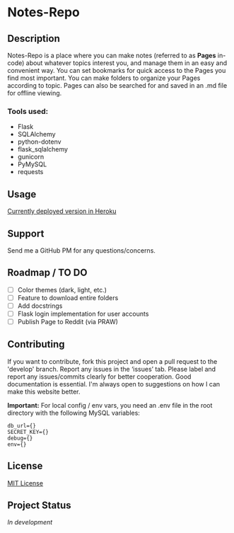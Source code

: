 # Notes-Repo

## Description

Notes-Repo is a place where you can make notes (referred to as **Pages** in-code) about whatever topics interest you, and manage them in an easy and convenient way. You can set bookmarks for quick access to the Pages you find most important. You can make folders to organize your Pages according to topic. Pages can also be searched for and saved in an .md file for offline viewing.

### Tools used:

- Flask
- SQLAlchemy
- python-dotenv
- flask_sqlalchemy
- gunicorn
- PyMySQL
- requests

## Usage

<a href=“https://notes-repo.herokuapp.com/” target=“_blank”>Currently deployed version in Heroku</a>

## Support

Send me a GitHub PM for any questions/concerns.

## Roadmap / TO DO

- [ ] Color themes (dark, light, etc.)
- [ ] Feature to download entire folders
- [ ] Add docstrings
- [ ] Flask login implementation for user accounts
- [ ] Publish Page to Reddit (via PRAW)

## Contributing

If you want to contribute, fork this project and open a pull request to the 'develop' branch. Report any issues in the ‘issues’ tab. Please label and report any issues/commits clearly for better cooperation. Good documentation is essential. I'm always open to suggestions on how I can make this website better.

**Important:** For local config / env vars, you need an .env file in the root directory with the following MySQL variables:

```
db_url={}
SECRET_KEY={}
debug={}
env={}
```

## License

<a href=“https://github.com/misterrager8/Notes-Repo/blob/develop/LICENSE.md” target=“_blank”>MIT License</a>

## Project Status

*In development*